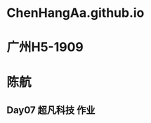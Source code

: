 # ChenHangAa.github.io
# 广州H5-1909 
# 陈航
## Day07 超凡科技 作业
<a href="ChenHangAa.github.io/陈航Day07作业-超凡科技/code/html/超凡科技作业.html"></a>
